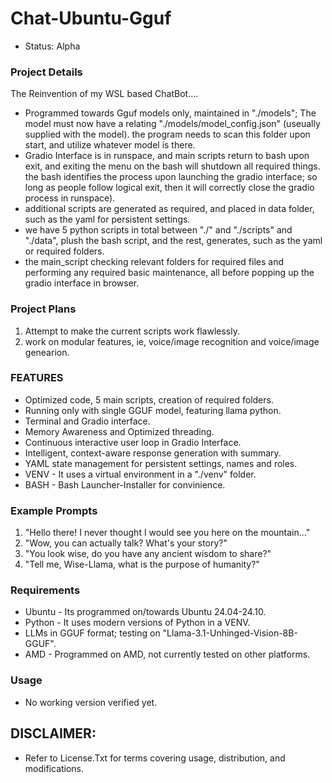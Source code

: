 # Chat-Ubuntu-Gguf
- Status: Alpha

### Project Details
The Reinvention of my WSL based ChatBot....
- Programmed towards Gguf models only, maintained in "./models"; The model must now have a relating "./models/model_config.json" (useually supplied with the model). the program needs to scan this folder upon start, and utilize whatever model is there.
- Gradio Interface is in runspace, and main scripts return to bash upon exit, and exiting the menu on the bash will shutdown all required things. the bash identifies the process upon launching the gradio interface; so long as people follow logical exit, then it will correctly close the gradio process in runspace). 
- additional scripts are generated as required, and placed in data folder, such as the yaml for persistent settings.
- we have 5 python scripts in total between "./" and "./scripts" and "./data", plush the bash script, and the rest, generates, such as the yaml or required folders.
- the main_script checking relevant folders for required files and performing any required basic maintenance, all before popping up the gradio interface in browser.

### Project Plans
1. Attempt to make the current scripts work flawlessly.
2. work on modular features, ie, voice/image recognition and voice/image genearion. 

### FEATURES
- Optimized code, 5 main scripts, creation of required folders.
- Running only with single GGUF model, featuring llama python.
- Terminal and Gradio interface.
- Memory Awareness and Optimized threading.
- Continuous interactive user loop in Gradio Interface.
- Intelligent, context-aware response generation with summary.
- YAML state management for persistent settings, names and roles.
- VENV - It uses a virtual environment in a "./venv" folder.
- BASH - Bash Launcher-Installer for convinience. 

### Example Prompts
1) "Hello there! I never thought I would see you here on the mountain..."
2) "Wow, you can actually talk? What's your story?"
3) "You look wise, do you have any ancient wisdom to share?"
4) "Tell me, Wise-Llama, what is the purpose of humanity?"

### Requirements
- Ubuntu - Its programmed on/towards Ubuntu 24.04-24.10.
- Python - It uses modern versions of Python in a VENV.
- LLMs in GGUF format; testing on "Llama-3.1-Unhinged-Vision-8B-GGUF".
- AMD - Programmed on AMD, not currently tested on other platforms.

### Usage
- No working version verified yet.

## DISCLAIMER:
- Refer to License.Txt for terms covering usage, distribution, and modifications.
